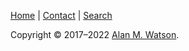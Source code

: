 [Home](/index.html) | [Contact](/contact.html) | [Search](/search.html)

Copyright © 2017–2022 [Alan M. Watson](mailto:alan@astro.unam.mx).
